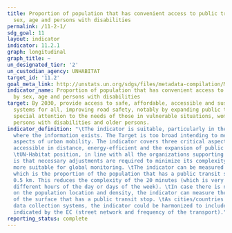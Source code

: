 ```yaml
---
title: Proportion of population that has convenient access to public transport, by
  sex, age and persons with disabilities
permalink: /11-2-1/
sdg_goal: 11
layout: indicator
indicator: 11.2.1
graph: longitudinal
graph_title: ~
un_designated_tier: '2'
un_custodian_agency: UNHABITAT
target_id: '11.2'
goal_meta_link: http://unstats.un.org/sdgs/files/metadata-compilation/Metadata-Goal-11.pdf
indicator_name: Proportion of population that has convenient access to public transport,
  by sex, age and persons with disabilities
target: By 2030, provide access to safe, affordable, accessible and sustainable transport
  systems for all, improving road safety, notably by expanding public transport, with
  special attention to the needs of those in vulnerable situations, women, children,
  persons with disabilities and older persons.
indicator_definition: "\tThe indicator is suitable, particularly in the countries/cities
  where the information exists. The Target is too broad intending to measure multiple
  aspects of urban mobility. The indicator covers three critical aspects of this target:
  accessible in distance, energy-efficient and the expansion of public transport.
  \tUN-Habitat position, in line with all the organizations supporting this indicator,
  is that necessary adjustments are required to minimize its complexity and make it
  more suitable for global monitoring. \tThe indicator can be measured by a proxy,
  which is the proportion of the population that has a public transit stop within
  0.5 km. This reduces the complexity of the 20 minutes (which is very variable in
  different hours of the day or days of the week). \tIn case there is no spatial information
  on the population location and density, the indicator can measure the proportion
  of the surface that has a public transit stop. \tAs cities/countries evolve in their
  data collection systems, the indicator could be harmonized to include the elements
  indicated by the EC (street network and frequency of the transport)."
reporting_status: complete
---
```

